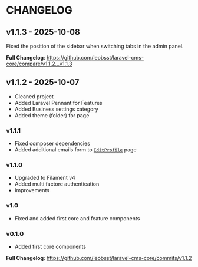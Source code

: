 # CHANGELOG

## v1.1.3 - 2025-10-08

Fixed the position of the sidebar when switching tabs in the admin panel.

**Full Changelog**: https://github.com/leobsst/laravel-cms-core/compare/v1.1.2...v1.1.3

## v1.1.2 - 2025-10-07

- Cleaned project
- Added Laravel Pennant for Features
- Added Business settings category
- Added theme (folder) for page

### v1.1.1

- Fixed composer dependencies
- Added additional emails form to [`EditProfile`](src/Filament/Auth/EditProfile.php) page

### v1.1.0

- Upgraded to Filament v4
- Added multi factore authentication
- improvements

### v1.0

- Fixed and added first core and feature components

### v0.1.0

- Added first core components

**Full Changelog**: https://github.com/leobsst/laravel-cms-core/commits/v1.1.2
